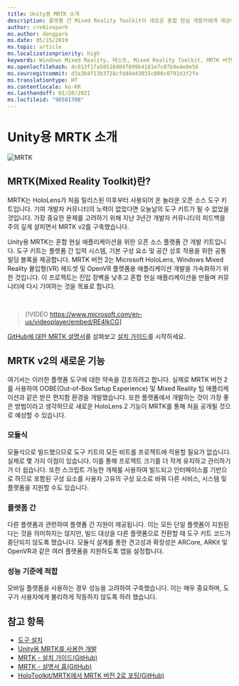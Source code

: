 ```yaml
---
title: Unity용 MRTK 소개
description: 플랫폼 간 Mixed Reality Toolkit이 새로운 혼합 현실 개발자에게 제공하는 모든 기능을 시작합니다.
author: cre8ivepark
ms.author: dongpark
ms.date: 05/15/2019
ms.topic: article
ms.localizationpriority: high
keywords: Windows Mixed Reality, 테스트, Mixed Reality Toolkit, MRTK 버전 2, MRTK, 도구, SDK, HoloLens, HoloLens 2, 혼합 현실 헤드셋, windows mixed reality 헤드셋, 가상 현실 헤드셋, 플랫폼 간
ms.openlocfilehash: 4c013f1fa50518404f899b4181e7c07b9e4e0e56
ms.sourcegitcommit: d3a3b4f13b3728cfdd4d43035c806c0791d3f2fe
ms.translationtype: HT
ms.contentlocale: ko-KR
ms.lasthandoff: 01/20/2021
ms.locfileid: "98581708"
---
```

# <a name="introducing-mrtk-for-unity"></a>Unity용 MRTK 소개

![MRTK](../../design/images/MRTK_UX_Hero.png)

## <a name="what-is-mixed-reality-toolkit-mrtk"></a>MRTK(Mixed Reality Toolkit)란?

MRTK는 HoloLens가 처음 릴리스된 이후부터 사용되어 온 놀라운 오픈 소스 도구 키트입니다. 기여 개발자 커뮤니티의 노력이 없었다면 오늘날의 도구 키트가 될 수 없었을 것입니다. 가장 중요한 문제를 고려하기 위해 지난 3년간 개발자 커뮤니티의 피드백을 주의 깊게 살피면서 MRTK v2를 구축했습니다.  

Unity용 MRTK는 혼합 현실 애플리케이션을 위한 오픈 소스 플랫폼 간 개발 키트입니다. 도구 키트는 플랫폼 간 입력 시스템, 기본 구성 요소 및 공간 상호 작용을 위한 공통 빌딩 블록을 제공합니다. MRTK 버전 2는 Microsoft HoloLens, Windows Mixed Reality 몰입형(VR) 헤드셋 및 OpenVR 플랫폼용 애플리케이션 개발을 가속화하기 위한 것입니다. 이 프로젝트는 진입 장벽을 낮추고 혼합 현실 애플리케이션을 만들며 커뮤니티에 다시 기여하는 것을 목표로 합니다.

<br>

> [!VIDEO https://www.microsoft.com/en-us/videoplayer/embed/RE4IkCG]

[GitHub에 대한 MRTK 설명서](https://microsoft.github.io/MixedRealityToolkit-Unity/README.html)를 살펴보고 [설치 가이드](https://microsoft.github.io/MixedRealityToolkit-Unity/Documentation/Installation.html)를 시작하세요.

## <a name="new-with-mrtk-v2"></a>MRTK v2의 새로운 기능

여기서는 이러한 플랫폼 도구에 대한 약속을 강조하려고 합니다.  실제로 MRTK 버전 2를 사용하여 OOBE(Out-of-Box Setup Experience) 및 Mixed Reality 팁 애플리케이션과 같은 받은 편지함 환경을 개발했습니다. 또한 플랫폼에서 개발하는 것이 가장 좋은 방법이라고 생각하므로 새로운 HoloLens 2 기능이 MRTK를 통해 처음 공개될 것으로 예상할 수 있습니다. 

### <a name="modular"></a>모듈식

모듈식으로 빌드했으므로 도구 키트의 모든 비트를 프로젝트에 적용할 필요가 없습니다.  실제로 몇 가지 이점이 있습니다.  이를 통해 프로젝트 크기를 더 작게 유지하고 관리하기가 더 쉽습니다.  또한 스크립트 가능한 개체를 사용하여 빌드되고 인터페이스를 기반으로 하므로 포함된 구성 요소를 사용자 고유의 구성 요소로 바꿔 다른 서비스, 시스템 및 플랫폼을 지원할 수도 있습니다.

### <a name="cross-platform"></a>플랫폼 간

다른 플랫폼과 관련하여 플랫폼 간 지원이 제공됩니다.  이는 모든 단일 플랫폼이 지원된다는 것을 의미하지는 않지만, 빌드 대상을 다른 플랫폼으로 전환할 때 도구 키트 코드가 중단되지 않도록 했습니다.  모듈식 설계를 통한 견고성과 확장성은 ARCore, ARKit 및 OpenVR과 같은 여러 플랫폼을 지원하도록 앱을 설정합니다.

### <a name="performant"></a>성능 기준에 적합

모바일 플랫폼을 사용하는 경우 성능을 고려하여 구축했습니다.  이는 매우 중요하며, 도구가 사용자에게 불리하게 작동하지 않도록 하려 했습니다.

## <a name="see-also"></a>참고 항목

* [도구 설치](../install-the-tools.md)
* [Unity용 MRTK를 사용한 개발](unity-development-overview.md)
* [MRTK - 설치 가이드(GitHub)](https://microsoft.github.io/MixedRealityToolkit-Unity/Documentation/Installation.html)
* [MRTK - 설명서 홈(GitHub)](https://microsoft.github.io/MixedRealityToolkit-Unity/README.html)
* [HoloToolkit/MRTK에서 MRTK 버전 2로 포팅(GitHub)](https://microsoft.github.io/MixedRealityToolkit-Unity/Documentation/HTKToMRTKPortingGuide.html)
